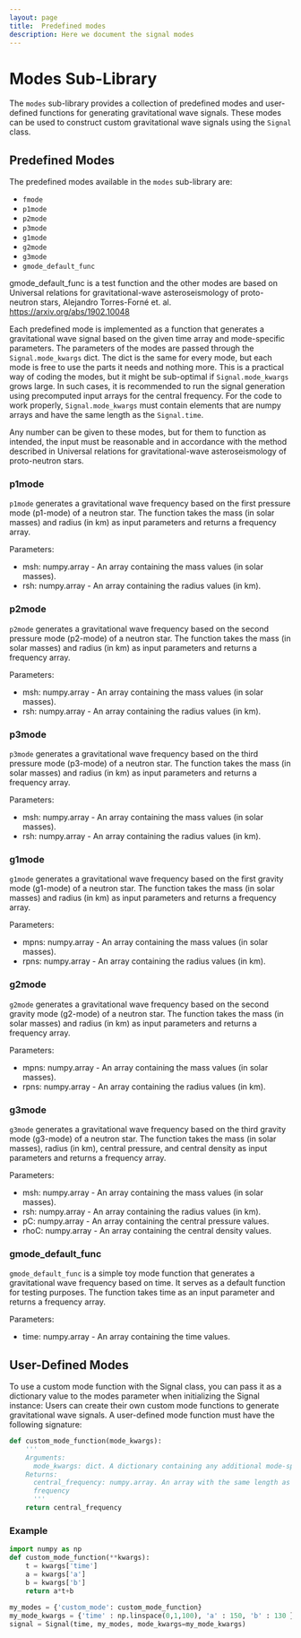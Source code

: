 ```yaml
---
layout: page
title:  Predefined modes
description: Here we document the signal modes
---
```

# Modes Sub-Library

The `modes` sub-library provides a collection of predefined modes and user-defined functions for generating gravitational wave signals. 
These modes can be used to construct custom gravitational wave signals using the `Signal` class.

## Predefined Modes

The predefined modes available in the `modes` sub-library are:

- `fmode`
- `p1mode`
- `p2mode`
- `p3mode`
- `g1mode`
- `g2mode`
- `g3mode`
- `gmode_default_func`

gmode_default_func is a test function and the other modes are based on 
Universal relations for gravitational-wave asteroseismology of proto-neutron stars, Alejandro Torres-Forné et. al.
https://arxiv.org/abs/1902.10048

Each predefined mode is implemented as a function that generates a gravitational wave signal based on the given time array and mode-specific parameters.
The parameters of the modes are passed through the `Signal.mode_kwargs` dict. The dict is the same for every mode, but each mode is free to use the parts it needs
and nothing more. This is a practical way of coding the modes, but it might be sub-optimal if `Signal.mode_kwargs` grows large. In such cases, it is recommended to run
the signal generation using precomputed input arrays for the central frequency. For the code to work properly, `Signal.mode_kwargs` must contain elements that are 
numpy arrays and have the same length as the `Signal.time`.

Any number can be given to these modes, but for them to function as intended, the input must be reasonable and in accordance with the method described in 
Universal relations for gravitational-wave asteroseismology of proto-neutron stars.

### p1mode

`p1mode` generates a gravitational wave frequency based on the first pressure mode (p1-mode) of a neutron star. 
The function takes the mass (in solar masses) and radius (in km) as input parameters and returns a frequency array.

Parameters:
- msh: numpy.array - An array containing the mass values (in solar masses).
- rsh: numpy.array - An array containing the radius values (in km).

### p2mode

`p2mode` generates a gravitational wave frequency based on the second pressure mode (p2-mode) of a neutron star. 
The function takes the mass (in solar masses) and radius (in km) as input parameters and returns a frequency array.

Parameters:
- msh: numpy.array - An array containing the mass values (in solar masses).
- rsh: numpy.array - An array containing the radius values (in km).

### p3mode

`p3mode` generates a gravitational wave frequency based on the third pressure mode (p3-mode) of a neutron star. 
The function takes the mass (in solar masses) and radius (in km) as input parameters and returns a frequency array.

Parameters:
- msh: numpy.array - An array containing the mass values (in solar masses).
- rsh: numpy.array - An array containing the radius values (in km).

### g1mode

`g1mode` generates a gravitational wave frequency based on the first gravity mode (g1-mode) of a neutron star.
The function takes the mass (in solar masses) and radius (in km) as input parameters and returns a frequency array.

Parameters:
- mpns: numpy.array - An array containing the mass values (in solar masses).
- rpns: numpy.array - An array containing the radius values (in km).

### g2mode

`g2mode` generates a gravitational wave frequency based on the second gravity mode (g2-mode) of a neutron star. 
The function takes the mass (in solar masses) and radius (in km) as input parameters and returns a frequency array.

Parameters:
- mpns: numpy.array - An array containing the mass values (in solar masses).
- rpns: numpy.array - An array containing the radius values (in km).

### g3mode

`g3mode` generates a gravitational wave frequency based on the third gravity mode (g3-mode) of a neutron star. 
The function takes the mass (in solar masses), radius (in km), central pressure, and central density as input parameters and returns a frequency array.

Parameters:
- msh: numpy.array - An array containing the mass values (in solar masses).
- rsh: numpy.array - An array containing the radius values (in km).
- pC: numpy.array - An array containing the central pressure values.
- rhoC: numpy.array - An array containing the central density values.

### gmode_default_func

`gmode_default_func` is a simple toy mode function that generates a gravitational wave frequency based on time. 
It serves as a default function for testing purposes. The function takes time as an input parameter and returns a frequency array.

Parameters:
- time: numpy.array - An array containing the time values.


## User-Defined Modes

To use a custom mode function with the Signal class, you can pass it as a dictionary value to the modes parameter when initializing the Signal instance:
Users can create their own custom mode functions to generate gravitational wave signals. A user-defined mode function must have the following signature:

```python
def custom_mode_function(mode_kwargs):
    '''
    Arguments:
      mode_kwargs: dict. A dictionary containing any additional mode-specific parameters required by the custom mode function.
    Returns:
      central_frequency: numpy.array. An array with the same length as Signal.time describing the time evolution of the mode's central
      frequency
      '''
    return central_frequency
 ```
### Example
```python
import numpy as np
def custom_mode_function(**kwargs):
    t = kwargs['time']
    a = kwargs['a']
    b = kwargs['b']
    return a*t+b
  
my_modes = {'custom_mode': custom_mode_function}
my_mode_kwargs = {'time' : np.linspace(0,1,100), 'a' : 150, 'b' : 130 }
signal = Signal(time, my_modes, mode_kwargs=my_mode_kwargs)
``` 

